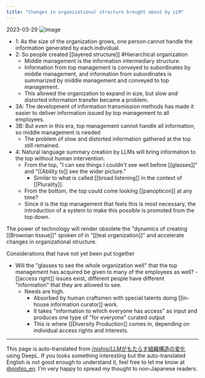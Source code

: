 ```yaml
---
title: "Changes in organizational structure brought about by LLM"
---
```


2023-03-29
![image](https://gyazo.com/bd4af120ee0546edc8c92edda89f1df0/thumb/1000)

- 1: As the size of the organization grows, one person cannot handle the information generated by each individual.
- 2: So people created [[layered structure]] #Hierarchical organization
    - Middle management is the information intermediary structure.
    - Information from top management is conveyed to subordinates by middle management, and information from subordinates is summarized by middle management and conveyed to top management.
    - This allowed the organization to expand in size, but slow and distorted information transfer became a problem.
- 3A: The development of information transmission methods has made it easier to deliver information issued by top management to all employees.
- 3B: But even in this era, top management cannot handle all information, so middle management is needed
    - The problem of slow and distorted information gathered at the top still remained.
- 4: Natural language summary creation by LLMs will bring information to the top without human intervention.
    - From the top, "I can see things I couldn't see well before [[glasses]]" and "[[Ability to]] see the wider picture."
        - Similar to what is called [[broad listening]] in the context of [[Plurality]].
    - From the bottom, the top could come looking [[panopticon]] at any time?
    - Since it is the top management that feels this is most necessary, the introduction of a system to make this possible is promoted from the top down.

The power of technology will render obsolete the "dynamics of creating [[Brownian tissue]]" spoken of in "[[teal organization]]" and accelerate changes in organizational structure.

Considerations that have not yet been put together
- Will the "glasses to see the whole organization well" that the top management has acquired be given to many of the employees as well?
        - [[access right]] issues exist, different people have different "information" that they are allowed to see.
    - Needs are high.
        - Absorbed by human craftsmen with special talents doing [[in-house information curator]] work.
        - It takes "information to which everyone has access" as input and produces one type of "for everyone" curated output
        - This is where [[Diversity Production]] comes in, depending on individual access rights and interests.


---
This page is auto-translated from [/nishio/LLMがもたらす組織構造の変化](https://scrapbox.io/nishio/LLMがもたらす組織構造の変化) using DeepL. If you looks something interesting but the auto-translated English is not good enough to understand it, feel free to let me know at [@nishio_en](https://twitter.com/nishio_en). I'm very happy to spread my thought to non-Japanese readers.